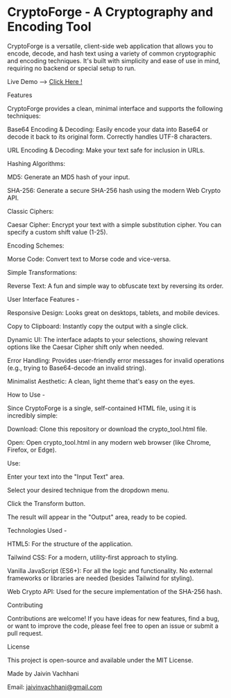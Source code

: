 # CryptoForge - A Cryptography and Encoding Tool
CryptoForge is a versatile, client-side web application that allows you to encode, decode, and hash text using a variety of common cryptographic and encoding techniques. It's built with simplicity and ease of use in mind, requiring no backend or special setup to run.

Live Demo --> 
[Click Here !](https://ghostx1407.github.io/CryptoForge/CryptoForge.html)

Features 

CryptoForge provides a clean, minimal interface and supports the following techniques:

Base64 Encoding & Decoding: Easily encode your data into Base64 or decode it back to its original form. Correctly handles UTF-8 characters.

URL Encoding & Decoding: Make your text safe for inclusion in URLs.

Hashing Algorithms:

MD5: Generate an MD5 hash of your input.

SHA-256: Generate a secure SHA-256 hash using the modern Web Crypto API.

Classic Ciphers:

Caesar Cipher: Encrypt your text with a simple substitution cipher. You can specify a custom shift value (1-25).

Encoding Schemes:

Morse Code: Convert text to Morse code and vice-versa.

Simple Transformations:

Reverse Text: A fun and simple way to obfuscate text by reversing its order.


User Interface Features - 

Responsive Design: Looks great on desktops, tablets, and mobile devices.

Copy to Clipboard: Instantly copy the output with a single click.

Dynamic UI: The interface adapts to your selections, showing relevant options like the Caesar Cipher shift only when needed.

Error Handling: Provides user-friendly error messages for invalid operations (e.g., trying to Base64-decode an invalid string).

Minimalist Aesthetic: A clean, light theme that's easy on the eyes.

How to Use - 

Since CryptoForge is a single, self-contained HTML file, using it is incredibly simple:

Download: Clone this repository or download the crypto_tool.html file.

Open: Open crypto_tool.html in any modern web browser (like Chrome, Firefox, or Edge). 

Use: 

Enter your text into the "Input Text" area.

Select your desired technique from the dropdown menu.

Click the Transform button.

The result will appear in the "Output" area, ready to be copied.

Technologies Used - 

HTML5: For the structure of the application.

Tailwind CSS: For a modern, utility-first approach to styling.

Vanilla JavaScript (ES6+): For all the logic and functionality. No external frameworks or libraries are needed (besides Tailwind for styling).

Web Crypto API: Used for the secure implementation of the SHA-256 hash.

Contributing 

Contributions are welcome! If you have ideas for new features, find a bug, or want to improve the code, please feel free to open an issue or submit a pull request.

License 

This project is open-source and available under the MIT License. 

Made by Jaivin Vachhani 

Email: jaivinvachhani@gmail.com
